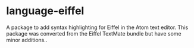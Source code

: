# language-eiffel
A package to add syntax highlighting for Eiffel in the Atom text editor. This package was converted from the Eiffel TextMate bundle but have some minor additions..
